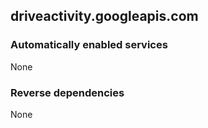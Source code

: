 ## driveactivity.googleapis.com

### Automatically enabled services

None

### Reverse dependencies

None
